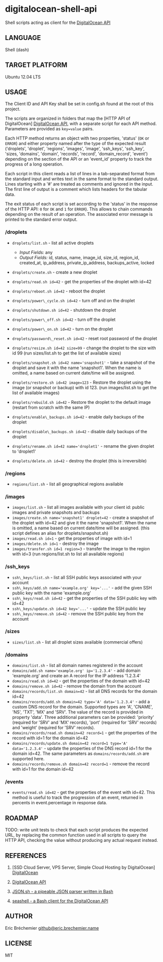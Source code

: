 digitalocean-shell-api
======================

Shell scripts acting as client for the [DigitalOcean API][]

## LANGUAGE ##

Shell (dash)

## TARGET PLATFORM ##

Ubuntu 12.04 LTS

## USAGE ##

The Client ID and API Key shall be set in config.sh found at the root
of this project.

The scripts are organized in folders that map the [HTTP API of DigitalOcean]
[DigitalOcean API], with a separate script for each API method.
Parameters are provided as `key=value` pairs.

Each HTTP method returns an object with two properties, 'status' (`OK` or
`ERROR`) and either property named after the type of the expected result
('droplets', 'droplet', 'regions', 'images', 'image', 'ssh\_keys', 'ssh\_key',
'sizes, 'domains', 'domain', 'records', 'record', 'domain\_record', 'event')
depending on the section of the API or an 'event\_id' property to track the
progress of a long operation.

Each script in this client reads a list of lines in a tab-separated format
from the standard input and writes text in the same format to the standard
output. Lines starting with a '#' are treated as comments and ignored in the
input. The first line of output is a comment which lists headers for the
tabular data.

The exit status of each script is set according to the 'status' in the response
of the HTTP API: `0` for `OK` and `1` for `ERROR`). This allows to chain
commands depending on the result of an operation. The associated error message
is printed to the standard error output.

### /droplets ###

  * `droplets/list.sh` - list all active droplets
    - *Input Fields:* any
    - *Output Fields:*
        id, status, name,
        image\_id, size\_id, region\_id, created\_at,
        ip\_address, private\_ip\_address,
        backups\_active, locked

  * `droplets/create.sh` - create a new droplet
  * `droplets/read.sh id=42` - get the properties of the droplet with id=42
  * `droplets/reboot.sh id=42` - reboot the droplet
  * `droplets/power\_cycle.sh id=42` - turn off and on the droplet
  * `droplets/shutdown.sh id=42` - shutdown the droplet
  * `droplets/power\_off.sh id=42` - turn off the droplet
  * `droplets/power\_on.sh id=42` - turn on the droplet
  * `droplets/password\_reset.sh id=42` - reset root password of the droplet
  * `droplets/resize.sh id=42 size=99` - change the droplet to the size with id 99
                        (run sizes/list.sh to get the list of available sizes)
  * `droplets/snapshot.sh id=42 name='snapshot1'` - take a snapshot of the droplet
                                        and save it with the name 'snapshot1'.
                                        When the name is omitted, a name based
                                        on current date/time will be assigned.
  * `droplets/restore.sh id=42 image=123` - Restore the droplet using the image
                                        (or snapshot or backup) with id 123.
                     (run images/list.sh to get the list of available images)
  * `droplets/rebuild.sh id=42` - Restore the droplet to the default image
                              (restart from scratch with the same IP)
  * `droplets/enable\_backups.sh id=42` - enable daily backups of the droplet
  * `droplets/disable\_backups.sh id=42` - disable daily backups of the droplet
  * `droplets/rename.sh id=42 name='droplet1'` - rename the given droplet
                                             to 'droplet1'
  * `droplets/delete.sh id=42` - destroy the droplet (this is irreversible)

### /regions ###

  * `regions/list.sh` - list all geographical regions available

### /images ###

  * `images/list.sh` - list all images available with your client id:
                     public images and private snapshots and backups
  * `images/create.sh name='snapshot1' droplet=42` - create a snapshot of the
                                                   droplet with id=42 and give
                                                   it the name 'snapshot1'.
                                                   When the name is omitted,
                                                   a name based on current
                                                   date/time will be assigned.
                                                 (this script defines an alias
                                                    for droplets/snapshot.sh)
  * `images/read.sh id=1` - get the properties of image with id=1
  * `images/delete.sh id=1` - destroy the image
  * `images/transfer.sh id=1 region=3` - transfer the image to the region with id=3
                            (run regions/list.sh to list all available regions)

### /ssh\_keys ###

  * `ssh\_keys/list.sh` - list all SSH public keys associated with your account
  * `ssh\_keys/add.sh name='example.org' key='...'` - add the given SSH public key
                                                    with the name 'example.org'
  * `ssh\_keys/read.sh id=42` - get the properties of the SSH public key with id=42
  * `ssh\_keys/update.sh id=42 key='...'` - update the SSH public key
  * `ssh\_keys/remove.sh id=42` - remove the SSH public key from the account

### /sizes ###

  * `sizes/list.sh` - list all droplet sizes available (commercial offers)

### /domains ###

  * `domains/list.sh` - list all domain names registered in the account
  * `domains/add.sh name='example.org' ip='1.2.3.4'` - add domain 'example.org'
                                                   and create an A record for
                                                   the IP address '1.2.3.4'
  * `domains/read.sh id=42` - get the properties of the domain with id=42
  * `domains/remove.sh id=42` - remove the domain from the account 
  * `domains/records/list.sh domain=42` - list all DNS records for the domain id=42
  * `domains/records/add.sh domain=42 type='A' data='1.2.3.4'` -
                            add a custom DNS record for the domain.
                            Supported types are 'A', 'CNAME', 'NS', 'TXT',
                            'MX' and 'SRV'. The value of the record is provided
                            in property 'data'. Three additional parameters
                            can be provided: 'priority' (required for 'SRV'
                            and 'MX' records), 'port' (required for 'SRV'
                            records) and 'weight' (required for 'SRV' records).
  * `domains/records/read.sh domain=42 record=1` - get the properties of the record
                                               with id=1 for the domain id=42
  * `domains/records/update.sh domain=42 record=1 type='A' data='1.2.3.4'` -
                                update the properties of the DNS record id=1
                                for the domain id=42. The same parameters as
                                `domains/records/add.sh` are supported here.
  * `domains/records/remove.sh domain=42 record=1` - remove the record with id=1
                                                     for the domain id=42

### /events ###

  * `events/read.sh id=42` - get the properties of the event with id=42.
                         This method is useful to track the progression
                         of an event, returned in percents in event.percentage
                         in response data.

## ROADMAP ##

TODO: write unit tests to check that each script produces the expected URL,
by replacing the common function used in all scripts to query the HTTP API,
checking the value without producing any actual request instead.

## REFERENCES ##

1. [SSD Cloud Server, VPS Server, Simple Cloud Hosting by DigitalOcean]
   [DigitalOcean]

[DigitalOcean]: https://www.digitalocean.com

2. [DigitalOcean API][]

[DigitalOcean API]: https://www.digitalocean.com/api/

3. [JSON.sh - a pipeable JSON parser written in Bash][JSON.sh]

[JSON.sh]: https://github.com/dominictarr/JSON.sh

4. [seashell - a Bash client for the DigitalOcean API][seashell]

[seashell]: https://github.com/jogfsovt/seashell

## AUTHOR ##

Eric Bréchemier <github@eric.brechemier.name>

## LICENSE ##

MIT
